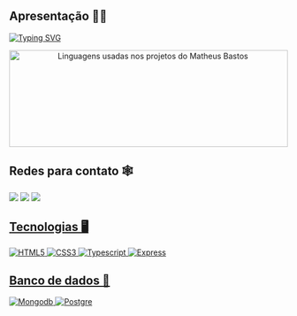 ## Apresentação 👦🏽
[![Typing SVG](https://readme-typing-svg.herokuapp.com/?color=FFFFFF&size=40&center=true&vCenter=true&align=center&width=1500&lines=OII,+prazer!+Meu+nome+é+Matheus+Bastos.;Tenho+20+anos+;Graduado+em+Análise+e+Desenvolvimento+de+Sistemas;E+atualmente+estou+em+busca+de+uma+vaga+backend+em+node.js;Seja+bem-vindo(a)+ao+meu+perfil!+:%29)](https://git.io/typing-svg)

<div align="center" height="10%">  
  <img width="100%" height="175px" src="https://github-readme-stats.vercel.app/api/top-langs/?username=bastosmatheus&layout=compact&hide_border=true&title_color=ffffff&text_color=ff91a4&bg_color=000005" alt="Linguagens usadas nos projetos do Matheus Bastos"/>
</div>

## Redes para contato 🕸
<div display: 'inline-block'> 
    <a href="mailto:matheusbastosandrade@gmail.com" target="_blank"> <img src="https://img.shields.io/badge/-Gmail-%23333?style=for-the-badge&logo=gmail&logoColor=white"></a>
    <a href="https://www.linkedin.com/in/matheus-bastos-de-andrade-b380431a3/" target="_blank"><img src="https://img.shields.io/badge/-LinkedIn-%230077B5?style=for-the-badge&logo=linkedin&logoColor=white"></a> 
    <a href="https://www.instagram.com/_mthsb/" target="_blank"><img src="https://img.shields.io/badge/-Instagram-%23E4405F?style=for-the-badge&logo=instagram&logoColor=white"</a>
</div>

## Tecnologias 🖥
<div display: 'inline-block'>
    <img alt='HTML5' src='https://img.shields.io/badge/HTML5-E34F26?style=for-the-badge&logo=html5&logoColor=white'>
    <img alt='CSS3' src='https://img.shields.io/badge/CSS3-1572B6?style=for-the-badge&logo=css3&logoColor=white'>
    <img alt='Typescript' src='https://img.shields.io/badge/TypeScript-007ACC?style=for-the-badge&logo=typescript&logoColor=white'>
    <img alt='Express' src='https://img.shields.io/badge/Express-FFFFFF?style=for-the-badge&logo=express&logoColor=black'>
</div>

## Banco de dados 💾
<div display: 'inline-block'>
    <img alt='Mongodb' src='https://img.shields.io/badge/MongoDB-4EA94B?style=for-the-badge&logo=mongodb&logoColor=white'>
    <img alt='Postgre' src='https://img.shields.io/badge/PostgreSQL-054f77?style=for-the-badge&logo=postgresql&logoColor=white'>
</div>

